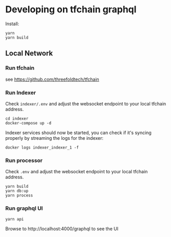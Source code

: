 # Developing on tfchain graphql

Install: 

```
yarn
yarn build
```

## Local Network

### Run tfchain 

see https://github.com/threefoldtech/tfchain

### Run Indexer

Check `indexer/.env` and adjust the websocket endpoint to your local tfchain address.

```
cd indexer
docker-compose up -d
```

Indexer services should now be started, you can check if it's syncing properly by streaming the logs for the indexer:

```
docker logs indexer_indexer_1 -f
```

### Run processor

Check `.env` and adjust the websocket endpoint to your local tfchain address.

```
yarn build
yarn db:up
yarn process
```

### Run graphql UI

```
yarn api
```

Browse to http://localhost:4000/graphql to see the UI